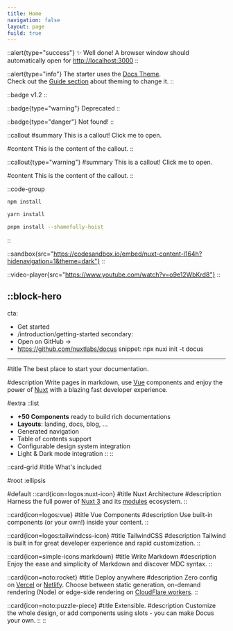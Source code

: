 ```yaml
---
title: Home
navigation: false
layout: page
fuild: true
---
```


::alert{type="success"}
✨ Well done! A browser window should automatically open for <http://localhost:3000>
::


::alert{type="info"}
The starter uses the [Docs Theme](/guide/features).
<br/>
Check out the [Guide section](/guide/theming/usage) about theming to change it.
::

::badge
v1.2
::

::badge{type="warning"}
Deprecated
::

::badge{type="danger"}
Not found!
::

::callout
#summary
This is a callout! Click me to open.

#content
This is the content of the callout.
::

::callout{type="warning"}
#summary
This is a callout! Click me to open.

#content
This is the content of the callout.
::

::code-group

  ```bash [npm]
  npm install
  ```

  ```bash [yarn]
  yarn install
  ```

  ```bash [pnpm]
  pnpm install --shamefully-hoist
  ```

::

::sandbox{src="https://codesandbox.io/embed/nuxt-content-l164h?hidenavigation=1&theme=dark"}
::

::video-player{src="https://www.youtube.com/watch?v=o9e12WbKrd8"}
::

::block-hero
---
cta:
  - Get started
  - /introduction/getting-started
secondary:
  - Open on GitHub →
  - https://github.com/nuxtlabs/docus
snippet: npx nuxi init -t docus
---

#title
The best place to start your documentation.

#description
Write pages in markdown, use [Vue](https://vuejs.org) components and enjoy the power of [Nuxt](https://nuxtjs.org) with a blazing fast developer experience.

#extra
  ::list
  - **+50 Components** ready to build rich documentations
  - **Layouts**: landing, docs, blog, ...
  - Generated navigation
  - Table of contents support
  - Configurable design system integration
  - Light & Dark mode integration
  ::
::

::card-grid
#title
What's included

#root
:ellipsis

#default
  ::card{icon=logos:nuxt-icon}
  #title
  Nuxt Architecture
  #description
  Harness the full power of [Nuxt 3](https://v3.nuxtjs.org) and its [modules](https://modules.nuxtjs.org) ecosystem.
  ::

  ::card{icon=logos:vue}
  #title
  Vue Components
  #description
  Use built-in components (or your own!) inside your content.
  ::

  ::card{icon=logos:tailwindcss-icon}
  #title
  TailwindCSS
  #description
  Tailwind is built in for great developer experience and rapid customization.
  ::

  ::card{icon=simple-icons:markdown}
  #title
  Write Markdown
  #description
  Enjoy the ease and simplicity of Markdown and discover MDC syntax.
  ::

  ::card{icon=noto:rocket}
  #title
  Deploy anywhere
  #description
  Zero config on [Vercel](https://vercel.com) or [Netlify](https://netlify.com). Choose between static generation, on-demand rendering (Node) or edge-side rendering on [CloudFlare workers](https://workers.cloudflare.com).
  ::

  ::card{icon=noto:puzzle-piece}
  #title
  Extensible.
  #description
  Customize the whole design, or add components using slots - you can make Docus your own.
  ::
::
